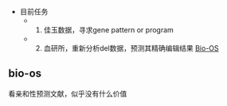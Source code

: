 - 目前任务
	- 1. 佳玉数据，寻求gene pattern or program
	- 2. 血研所，重新分析del数据，预测其精确编辑结果
[Bio-OS](https://bio-os.github.io/activity/index.html)
## bio-os


看亲和性预测文献，似乎没有什么价值